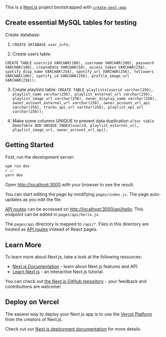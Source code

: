 This is a [Next.js](https://nextjs.org/) project bootstrapped with [`create-next-app`](https://github.com/vercel/next.js/tree/canary/packages/create-next-app).

## Create essential MySQL tables for testing

Create database:
  1. `CREATE DATABASE user_info;`

  2. Create users table: 

```CREATE TABLE users(id VARCHAR(100), username VARCHAR(100), password VARCHAR(100), createDate VARCHAR(50), access_token VARCHAR(256), spotify_disp_name VARCHAR(256), spotify_url VARCHAR(256), followers VARCHAR(100), spotify_id VARCHAR(256), profile_image_url VARCHAR(256));```



  3. Create playlists table:
```CREATE TABLE playlists(userid varchar(256), playlist_name varchar(256), playlist_external_url varchar(256), playlist_image_url varchar(256), owner_display_name varchar(256), owner_account_external_url varchar(256), owner_account_url_api varchar(256), tracks_api_url varchar(256), playlist_api_url varchar(256));```

  4. Make some columns UNIQUE to prevent data duplication
   `alter table DemoTable ADD UNIQUE INDEX(userid, playlist_external_url, playlist_image_url, owner_account_url_api);`

## Getting Started

First, run the development server:

```bash
npm run dev
# or
yarn dev
```

Open [http://localhost:3000](http://localhost:3000) with your browser to see the result.

You can start editing the page by modifying `pages/index.js`. The page auto-updates as you edit the file.

[API routes](https://nextjs.org/docs/api-routes/introduction) can be accessed on [http://localhost:3000/api/hello](http://localhost:3000/api/hello). This endpoint can be edited in `pages/api/hello.js`.

The `pages/api` directory is mapped to `/api/*`. Files in this directory are treated as [API routes](https://nextjs.org/docs/api-routes/introduction) instead of React pages.

## Learn More

To learn more about Next.js, take a look at the following resources:

- [Next.js Documentation](https://nextjs.org/docs) - learn about Next.js features and API.
- [Learn Next.js](https://nextjs.org/learn) - an interactive Next.js tutorial.

You can check out [the Next.js GitHub repository](https://github.com/vercel/next.js/) - your feedback and contributions are welcome!

## Deploy on Vercel

The easiest way to deploy your Next.js app is to use the [Vercel Platform](https://vercel.com/new?utm_medium=default-template&filter=next.js&utm_source=create-next-app&utm_campaign=create-next-app-readme) from the creators of Next.js.

Check out our [Next.js deployment documentation](https://nextjs.org/docs/deployment) for more details.
